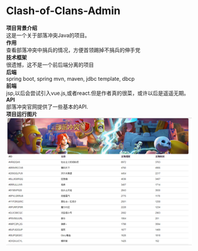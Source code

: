 # Clash-of-Clans-Admin<br>
<b>项目背景介绍</b><br>
这是一个关于部落冲突Java的项目。<br>
<b>作用</b><br>
查看部落冲突中捐兵的情况，方便首领踢掉不捐兵的伸手党<br>
<b>技术框架</b><br>
很遗憾，这不是一个前后端分离的项目<br>
<b>后端</b><br>
spring boot, spring mvn, maven, jdbc template, dbcp<br>
<b>前端</b><br>
jsp,以后会尝试引入vue.js,或者react.但是作者真的很菜，或许以后是遥遥无期。<br>
<b>API</b><br>
部落冲突官网提供了一些基本的API.<br>
<b>项目运行图片</b><br>
 ![image](https://github.com/ChenLin12138/Clash-of-Clans-Admin/blob/master/src/main/resources/static/pic/DonationRank.PNG)
